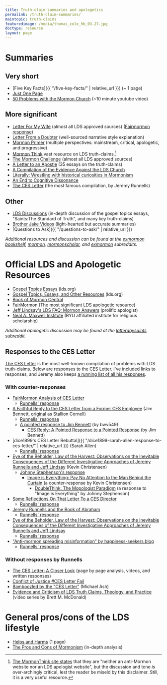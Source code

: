 ```yaml
---
title: Truth-claim summaries and apologetics
permalink: /truth-claim-summaries/
maintopic: truth-claims
featuredimage: /media/thomas_cole_hb_03.27.jpg
doctype: resource
layout: page
---
```

# Summaries

## Very short

* [Five Key Facts]({{ "/five-key-facts/" | relative_url }}) (~ 1 page)
* [Just One Page](https://web.archive.org/web/20181119205038/https://gileriodekel.com/wp-content/uploads/sites/798/2018/05/Just-One-Page.pdf)
* [50 Problems with the Mormon Church](https://www.youtube.com/watch?v=qcQthyiTA7c) (~10 minute youtube video)

## More significant

* [Letter For My Wife](http://www.letterformywife.com/) (almost all LDS approved sources) ([Fairmormon response](https://www.fairmormon.org/answers/Criticism_of_Mormonism/Online_documents/For_my_Wife_and_Children_(Letter_to_my_Wife)))
* [Letter From a Doubter](https://leavingthegarden.wordpress.com/2016/04/06/letter-from-a-doubter/) (well-sourced narrative style explanation)
* [Mormon Primer](https://mormondiscussions.org/wp-content/uploads/2019/07/MormonPrimer7.pdf) (multiple perspectives: mainstream, critical, apologetic, and progressive)
* [Mormon Think](http://www.mormonthink.com/) vast resource on LDS truth-claims.[^mormonthink]
* [The Mormon Challenge](http://www.themormonchallenge.com/) (almost all LDS approved sources)
* [A Letter to an Apostle](https://lettertoanapostle.org/) (35 essays on the truth-claims)
* [A Compilation of the Evidence Against the LDS Church](https://mormonbandwagon.com/eric_n/leaving-the-church/)
* [Literally: Wrestling with historical curiosities in Mormonism](https://drive.google.com/file/d/0B79XcDYRahxnLUdMc3dBUHE0SzQ/view)
* [An End to Cognitive Dissonance](https://docs.google.com/file/d/1ih6jF7hBPBi_YmpiOod3oxVpzU5ng-OS4-0XjQUTcX4AbNTP-FIEB2OzmaDf/view)
* [The CES Letter](http://cesletter.com/) (the most famous compilation, by Jeremy Runnells)

## Other

* [LDS Discussions](https://www.ldsdiscussions.com/) (in-depth discussion of the gospel topics essays, "Saints:The Standard of Truth", and many key truth-claims)
* [Brother Jake Videos](https://www.youtube.com/channel/UC0u7ZMWqkr7cKD_rvEXZUuQ) (light-hearted but accurate summaries)
* [Questions to Ask]({{ "/questions-to-ask/" | relative_url }})

*Additional resources and discussion can be found at the [exmormon bookshelf](https://www.reddit.com/r/ExmormonBookshelf/), [mormon](https://www.reddit.com/r/mormon/), [mormonscholar](https://www.reddit.com/r/mormonscholar/), and [exmormon](https://www.reddit.com/r/exmormon/) subreddits.*

# Official LDS and Apologetic Resources

* [Gospel Topics Essays](https://www.lds.org/topics/essays?lang=eng&old=true) (lds.org)
* [Gospel Topics, Essays, and Other Resources](https://www.lds.org/si/objective/doctrinal-mastery/gospel-sources?lang=eng) (lds.org)
* [Book of Mormon Central](https://bookofmormoncentral.org/)
* [FairMormon](http://www.fairmormon.org/) (The most significant LDS apologetic resource)
* [Jeff Lindsay's LDS FAQ: Mormon Answers](http://www.jefflindsay.com/LDSFAQ/index.html) (prolific apologist)
* [Neal A. Maxwell Institute](http://mi.byu.edu/) (BYU affiliated institute for religious scholarship)

*Additional apologetic discussion may be found at the [latterdaysaints subreddit](https://www.reddit.com/r/latterdaysaints/).*

## Responses to the CES Letter

[The CES Letter](http://cesletter.com/) is the most well-known compilation of problems with LDS truth-claims.  Below are responses to the CES Letter.  I've included links to responses, and Jeremy also keeps [a running list of all his responses](https://cesletter.org/debunkings/).

### With counter-responses

* [FairMormon Analysis of CES Letter](http://en.fairmormon.org/Critic)
    * [Runnells' response](http://cesletter.com/debunking-fairmormon/)
* [A Faithful Reply to the CES Letter from a Former CES Employee](https://canonizer.com/files/reply.pdf) (Jim Bennett, [original](http://stallioncornell.com/blog/a-reply-from-a-former-ces-employee/) as Stallion Cornell)
    * [Runnells' response](https://cesletter.org/debunkings/jim-bennett-ces-letter-reply-canonizer-stallion-cornell/)
    * [A pointed response to Jim Bennett](https://www.reddit.com/r/mormonscholar/comments/b0ig4a/a_pointed_response_to_jim_bennetts_a_faithful/) (by bwv549)
        * [CES Reply: A Pointed Response to a Pointed Response](https://canonizer.com/blog/ces-reply-a-pointed-response-to-a-pointed-response/) (by Jim Bennett)
* [dice1899's CES Letter Rebuttal]({{ "/dice1899-sarah-allen-response-to-ces-letter/" | relative_url }}) (Sarah Allen)
    * [Runnells' response](https://cesletter.org/debunkings/the-ces-letter-rebuttal-fair-fairmormon-sarah-allen/)
* [Eye of the Beholder, Law of the Harvest: Observations on the Inevitable Consequences of the Different Investigative Approaches of Jeremy Runnells and Jeff Lindsay](https://journal.interpreterfoundation.org/eye-of-the-beholder-law-of-the-harvest-observations-on-the-inevitable-consequences-of-the-different-investigative-approaches-of-jeremy-runnells-and-jeff-lindsay/) (Kevin Christensen)
    * [Johnny Stephenson's response](https://cesletter.org/debunkings/kevin-christensen/sky-is-falling-debunking-mormon-interpreter-kevin-christensen-jeremy-runnells/)
        * [Image is Everything: Pay No Attention to the Man Behind the Curtain](https://journal.interpreterfoundation.org/image-is-everything-pay-no-attention-to-the-man-behind-the-curtain/) (a counter-response by Kevin Christensen)
            * [DoubleThink: The Mopologist Paradigm](https://cesletter.org/debunkings/kevin-christensen/doublethink-debunking-mormon-interpreter-kevin-christensen-jeremy-runnells/) (a response to "Image is Everything" by Johnny Stephenson)
* [Some Reflections On That Letter To a CES Director](http://www.fairmormon.org/fair-conferences/2014-fairmormon-conference/reflections-letter-ces-director)
    * [Runnells' response](http://cesletter.com/apologetics/a-zombies-reflections-on-that-mormon-apologists-reflections.html)
* [Jeremy Runnells and the Book of Abraham](http://rationalfaiths.com/jeremy-runnells-book-abraham/)
    * [Runnells' response](http://cesletter.com/apologetics/the-book-of-abraham-except-for-those-willfully-blind-the-case-is-closed.html)
* [Eye of the Beholder, Law of the Harvest: Observations on the Inevitable Consequences of the Different Investigative Approaches of Jeremy Runnells and Jeff Lindsay](http://www.mormoninterpreter.com/eye-of-the-beholder-law-of-the-harvest-observations-on-the-inevitable-consequences-of-the-different-investigative-approaches-of-jeremy-runnells-and-jeff-lindsay/)
    * [Runnells' response](http://cesletter.com/apologetics/the-sky-is-falling-part-1.html)
* ["Anti-mormon spreading misinformation" by happiness-seekers blog](https://happiness-seekers.com/2017/07/17/influential-anti-mormon-caught-spreading-lies-about-lds-church/)
    * [Runnells' response](https://cesletter.org/apologetics/influential-anti-mormon-liar-debunks.html)

### Without responses by Runnells

* [The CES Letter: A Closer Look](http://debunking-cesletter.com/) (page by page analysis, videos, and written responses)
* [Conflict of Justice #CES Letter Fail](http://www.conflictofjustice.com/ces-letter-fail-contents/)
* [Bamboozled by the "CES Letter"](http://shakenfaithsyndrome.com/bamboozle/bamboozled.pdf) (Michael Ash)
* [Evidence and Criticism of LDS Truth Claims, Theology, and Practice](https://www.youtube.com/playlist?list=PLW_W0q2IV3ZGtnDHmUtSQhdKwGfWrTN-U) (video series by Brett M. McDonald) 

# General pros/cons of the LDS lifestyle

* [Helps and Harms](https://docs.google.com/viewer?url=https://github.com/faenrandir/a_careful_examination/raw/852010ca825193b8e3e2913795f7f1a29a1963bd/documents/helps_and_harms/Helps_and_Harms.pdf) (1 page)
* [The Pros and Cons of Mormonism](http://prosandconsofmormonism.com/) (in-depth analysis)

[^mormonthink]: [The MormonThink site states](http://www.mormonthink.com/) that they are "neither an anti-Mormon website nor an LDS apologist website", but the discussion and tone _is_ over-archingly critical, lest the reader be miseld by this disclaimer.  Still, it is a very useful resource.
